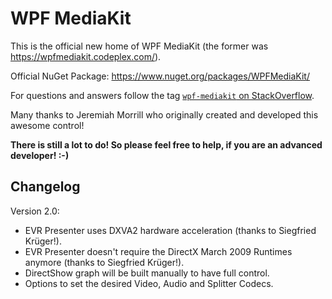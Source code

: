 # WPF MediaKit

This is the official new home of WPF MediaKit (the former was https://wpfmediakit.codeplex.com/).

Official NuGet Package: https://www.nuget.org/packages/WPFMediaKit/

For questions and answers follow the tag [`wpf-mediakit` on StackOverflow](http://stackoverflow.com/questions/tagged/wpf-mediakit).

Many thanks to Jeremiah Morrill who originally created and developed this awesome control!

**There is still a lot to do! So please feel free to help, if you are an advanced developer! :-)**

## Changelog

Version 2.0:
- EVR Presenter uses DXVA2 hardware acceleration (thanks to Siegfried Krüger!).
- EVR Presenter doesn't require the DirectX  March 2009 Runtimes anymore (thanks to Siegfried Krüger!).
- DirectShow graph will be built manually to have full control.
- Options to set the desired Video, Audio and Splitter Codecs.

